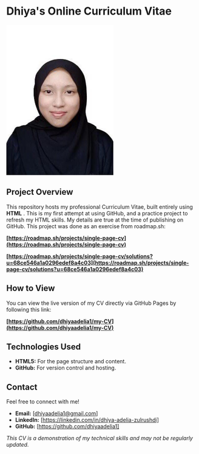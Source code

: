 # Dhiya's Online Curriculum Vitae

![Dhiya's Headshot](6262366491903113763.jpg)

## Project Overview

This repository hosts my professional Curriculum Vitae, built entirely using **HTML** . This is my first attempt at using GitHub, and a practice project to refresh my HTML skills. My details are true at the time of publishing on GitHub. This project was done as an exercise from roadmap.sh:

**[https://roadmap.sh/projects/single-page-cv](https://roadmap.sh/projects/single-page-cv)**

**[https://roadmap.sh/projects/single-page-cv/solutions?u=68ce546a1a0296edef8a4c03](https://roadmap.sh/projects/single-page-cv/solutions?u=68ce546a1a0296edef8a4c03)**

## How to View

You can view the live version of my CV directly via GitHub Pages by following this link:

**[https://github.com/dhiyaadelia1/my-CV](https://github.com/dhiyaadelia1/my-CV)**

## Technologies Used

*   **HTML5:** For the page structure and content.
*   **GitHub:** For version control and hosting.

## Contact

Feel free to connect with me!

*   **Email:** [dhiyaadelia1@gmail.com]
*   **LinkedIn:** [https://linkedin.com/in/dhiya-adelia-zulrushdi]
*   **GitHub:** [https://github.com/dhiyaadelia1]



*This CV is a demonstration of my technical skills and may not be regularly updated.*
